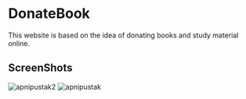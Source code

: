 # DonateBook
This website is based on the idea of donating books and study material online.
## ScreenShots
![apnipustak2](https://user-images.githubusercontent.com/70375107/93641843-a1457980-fa1a-11ea-8bca-0d4a7d2f3aa5.png)
![apnipustak](https://user-images.githubusercontent.com/70375107/93642152-35174580-fa1b-11ea-8dd9-9547c4c0e402.png)
